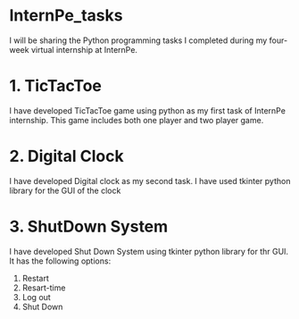 # InternPe_tasks
I will be sharing the Python programming tasks I completed during my four-week virtual internship at InternPe.
# 1. TicTacToe 
I have developed TicTacToe game using python as my first task of InternPe internship. This game includes both one player and two player game.
# 2. Digital Clock
I have developed Digital clock as my second task. I have used tkinter python library for the GUI of the clock
# 3. ShutDown System
I have developed Shut Down System using tkinter python library for thr GUI. It has the following options:
1. Restart
2. Resart-time
3. Log out
4. Shut Down
